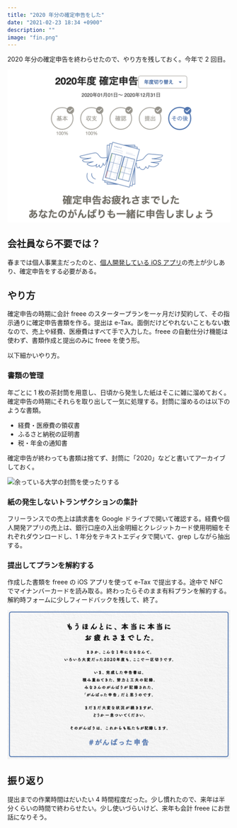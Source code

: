 ```yaml
---
title: "2020 年分の確定申告をした"
date: "2021-02-23 18:34 +0900"
description: ""
image: "fin.png"
---
```


2020 年分の確定申告を終わらせたので、やり方を残しておく。今年で 2 回目。

![確定申告を終えた図](fin.png)

## 会社員なら不要では？

春までは個人事業主だったのと、[個人開発している iOS アプリ](http://flexscoreboard.kosukeohmura.com/)の売上が少しあり、確定申告をする必要がある。

## やり方

確定申告の時期に会計 freee のスタータープランを一ヶ月だけ契約して、その指示通りに確定申告書類を作る。提出は e-Tax。面倒だけどやれないこともない数なので、売上や経費、医療費はすべて手で入力した。freee の自動仕分け機能は使わず、書類作成と提出のみに freee を使う形。

以下細かいやり方。

### 書類の管理

年ごとに 1 枚の茶封筒を用意し、日頃から発生した紙はそこに雑に溜めておく。確定申告の時期にそれらを取り出して一気に処理する。封筒に溜めるのは以下のような書類。

- 経費・医療費の領収書
- ふるさと納税の証明書
- 税・年金の通知書

確定申告が終わっても書類は捨てず、封筒に「2020」などと書いてアーカイブしておく。

![余っている大学の封筒を使ったりする](envelop.png)

### 紙の発生しないトランザクションの集計

フリーランスでの売上は請求書を Google ドライブで開いて確認する。経費や個人開発アプリの売上は、銀行口座の入出金明細とクレジットカード使用明細をそれぞれダウンロードし、1 年分をテキストエディタで開いて、grep しながら抽出する。

### 提出してプランを解約する

作成した書類を freee の iOS アプリを使って e-Tax で提出する。途中で NFC でマイナンバーカードを読み取る。終わったらそのまま有料プランを解約する。解約時フォームに少しフィードバックを残して、終了。

![エモい画像が出る](fin_emo.png)

## 振り返り

提出までの作業時間はだいたい 4 時間程度だった。少し慣れたので、来年は半分くらいの時間で終わらせたい。少し使いづらいけど、来年も会計 freee にお世話になりそう。
